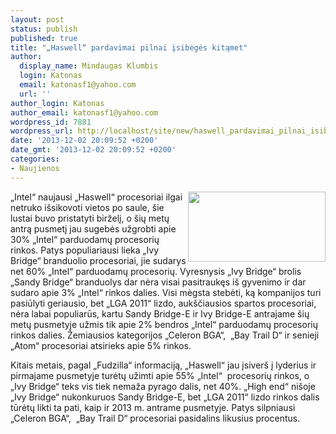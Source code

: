 ```yaml
---
layout: post
status: publish
published: true
title: "„Haswell“ pardavimai pilnai įsibėgės kitąmet"
author:
  display_name: Mindaugas Klumbis
  login: Katonas
  email: katonasf1@yahoo.com
  url: ''
author_login: Katonas
author_email: katonasf1@yahoo.com
wordpress_id: 7881
wordpress_url: http://localhost/site/new/haswell_pardavimai_pilnai_isibeges_kitamet_/
date: '2013-12-02 20:09:52 +0200'
date_gmt: '2013-12-02 20:09:52 +0200'
categories:
- Naujienos
---
```

<p>
	<a href="http://technews.lt/userfiles/haswell-core-i7-box-and-cpu.jpg"><img alt="" src="http://technews.lt/userfiles/haswell-core-i7-box-and-cpu.jpg" style="width: 220px; height: 112px; float: right;" /></a>&bdquo;Intel&ldquo; naujausi &bdquo;Haswell&ldquo; procesoriai ilgai netruko i&scaron;sikovoti vietos po saule, &scaron;ie lustai buvo pristatyti birželį, o &scaron;ių metų antrą pusmetį jau sugebės užgrobti apie 30% &bdquo;Intel&ldquo; parduodamų procesorių rinkos. Patys populiariausi lieka &bdquo;Ivy Bridge&ldquo; branduolio procesoriai, jie sudarys net 60% &bdquo;Intel&ldquo; parduodamų procesorių. Vyresnysis &bdquo;Ivy Bridge&ldquo; brolis &bdquo;Sandy Bridge&ldquo; branduolys dar nėra visai pasitraukęs i&scaron; gyvenimo ir dar sudaro apie 3% &bdquo;Intel&ldquo; rinkos dalies. Visi mėgsta stebėti, ką kompanijos turi pasiūlyti geriausio, bet &bdquo;LGA 2011&ldquo; lizdo, auk&scaron;čiausios spartos procesoriai, nėra labai populiarūs, kartu Sandy Bridge-E ir Ivy Bridge-E antrajame &scaron;ių metų pusmetyje užmis tik apie 2% bendros &bdquo;Intel&ldquo; parduodamų procesorių rinkos dalies. Žemiausios kategorijos &bdquo;Celeron BGA&ldquo;, &nbsp;&bdquo;Bay Trail D&ldquo; ir senieji &bdquo;Atom&ldquo; procesoriai atsirieks apie 5% rinkos.</p>
<p>
	Kitais metais, pagal &bdquo;Fudzilla&ldquo; informaciją, &bdquo;Haswell&ldquo; jau įsiver&scaron; į lyderius ir pirmajame pusmetyje turėtų užimti apie 55% &bdquo;Intel&ldquo; &nbsp;procesorių rinkos, o &bdquo;Ivy Bridge&ldquo; teks vis tiek nemaža pyrago dalis, net 40%. &bdquo;High end&ldquo; ni&scaron;oje &bdquo;Ivy Bridge&ldquo; nukonkuruos Sandy Bridge-E, bet &bdquo;LGA 2011&ldquo; lizdo rinkos dalis tūrėtų likti ta pati, kaip ir 2013 m. antrame pusmetyje. Patys silpniausi &bdquo;Celeron BGA&ldquo;, &nbsp;&bdquo;Bay Trail D&ldquo; procesoriai pasidalins likusius procentus.</p>
